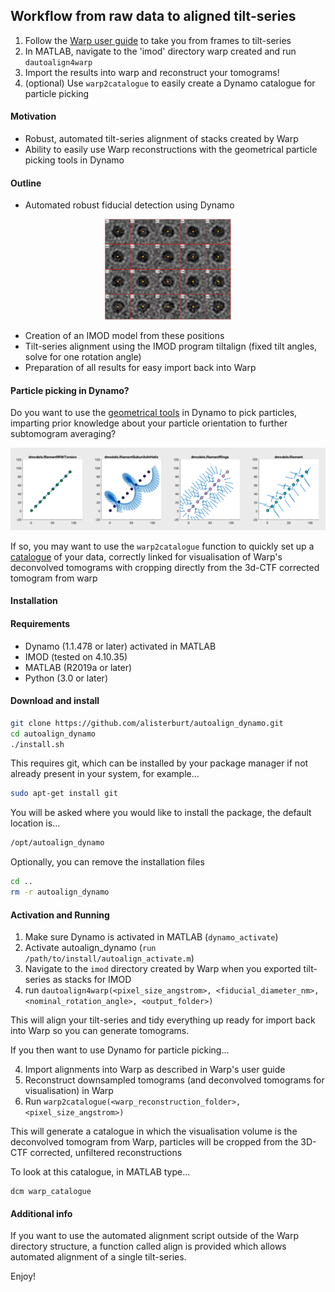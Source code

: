 ## Workflow from raw data to aligned tilt-series
1. Follow the  <a href="http://www.warpem.com/warp/?page_id=378">Warp user guide</a> to take you from frames to tilt-series
2. In MATLAB, navigate to the 'imod' directory warp created and run 
`dautoalign4warp`
3. Import the results into warp and reconstruct your tomograms!
4. (optional) Use `warp2catalogue` to easily create a Dynamo catalogue for particle picking

#### Motivation
- Robust, automated tilt-series alignment of stacks created by Warp
- Ability to easily use Warp reconstructions with the geometrical particle picking tools in Dynamo

#### Outline
- Automated robust fiducial detection using Dynamo

 <p align="center">    
     <img src="assets/dynamo_markers.png"
          alt="Automatically detected fiducial markers"
          width=40%
          height=40%
          />
</p>

- Creation of an IMOD model from these positions
- Tilt-series alignment using the IMOD program tiltalign (fixed tilt angles, solve for one rotation angle)
- Preparation of all results for easy import back into Warp

#### Particle picking in Dynamo?
Do you want to use the <a href="https://wiki.dynamo.biozentrum.unibas.ch/w/index.php/Model">geometrical tools</a> in Dynamo to pick particles, imparting prior knowledge about your particle orientation to further subtomogram averaging?

 <p align="center">    
     <img src="assets/filaments.png"
          alt="Filament models with different geometries"
          />
</p>

If so, you may want to use the `warp2catalogue` function to quickly set up a <a href="https://wiki.dynamo.biozentrum.unibas.ch/w/index.php/Catalogue">catalogue</a> of your data, correctly linked for visualisation of Warp's deconvolved tomograms with cropping directly from the 3d-CTF corrected tomogram from warp


#### Installation
#### Requirements
- Dynamo (1.1.478 or later) activated in MATLAB
- IMOD (tested on 4.10.35)
- MATLAB (R2019a or later)
- Python (3.0 or later)

#### Download and install
```bash
git clone https://github.com/alisterburt/autoalign_dynamo.git
cd autoalign_dynamo
./install.sh
```

This requires git, which can be installed by your package manager if not already present in your system, for example...
```bash
sudo apt-get install git
```

You will be asked where you would like to install the package, the default location is...
```bash
/opt/autoalign_dynamo
```

Optionally, you can remove the installation files
```bash
cd ..
rm -r autoalign_dynamo
```

#### Activation and Running
1. Make sure Dynamo is activated in MATLAB (`dynamo_activate`)
2. Activate autoalign_dynamo (`run /path/to/install/autoalign_activate.m`)
3. Navigate to the `imod` directory created by Warp when you exported tilt-series as stacks for IMOD
4. run `dautoalign4warp(<pixel_size_angstrom>, <fiducial_diameter_nm>, <nominal_rotation_angle>, <output_folder>)`

This will align your tilt-series and tidy everything up ready for import back into Warp so you can generate tomograms.

If you then want to use Dynamo for particle picking...

4. Import alignments into Warp as described in Warp's user guide
5. Reconstruct downsampled tomograms (and deconvolved tomograms for visualisation) in Warp
6. Run `warp2catalogue(<warp_reconstruction_folder>, <pixel_size_angstrom>)`

This will generate a catalogue in which the visualisation volume is the deconvolved tomogram from Warp, particles will be cropped from the 3D-CTF corrected, unfiltered reconstructions

To look at this catalogue, in MATLAB type...
```
dcm warp_catalogue
```

#### Additional info
If you want to use the automated alignment script outside of the Warp directory structure, a function called align is provided which allows automated alignment of a single tilt-series.

Enjoy!
